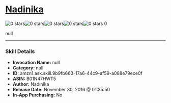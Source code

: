 # [Nadinika](http://alexa.amazon.com/#skills/amzn1.ask.skill.9b9fb663-17a6-44c9-af59-a088e79ece0f)
![0 stars](../../images/ic_star_border_black_18dp_1x.png)![0 stars](../../images/ic_star_border_black_18dp_1x.png)![0 stars](../../images/ic_star_border_black_18dp_1x.png)![0 stars](../../images/ic_star_border_black_18dp_1x.png)![0 stars](../../images/ic_star_border_black_18dp_1x.png) 0

null

***

### Skill Details

* **Invocation Name:** null
* **Category:** null
* **ID:** amzn1.ask.skill.9b9fb663-17a6-44c9-af59-a088e79ece0f
* **ASIN:** B01N47HWT5
* **Author:** Nadinika
* **Release Date:** November 30, 2016 @ 01:35:50
* **In-App Purchasing:** No
